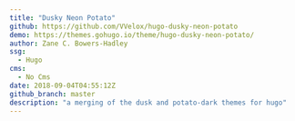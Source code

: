 ```yaml
---
title: "Dusky Neon Potato"
github: https://github.com/VVelox/hugo-dusky-neon-potato
demo: https://themes.gohugo.io/theme/hugo-dusky-neon-potato/
author: Zane C. Bowers-Hadley
ssg:
  - Hugo
cms:
  - No Cms
date: 2018-09-04T04:55:12Z
github_branch: master
description: "a merging of the dusk and potato-dark themes for hugo"
---
```

